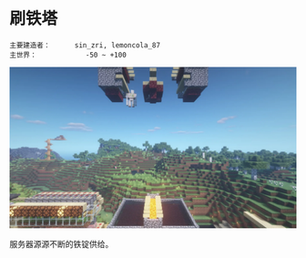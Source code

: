 # 刷铁塔

```
主要建造者：		sin_zri, lemoncola_87
主世界：			-50 ~ +100
```

![](/img/place/刷铁塔.webp)

服务器源源不断的铁锭供给。
